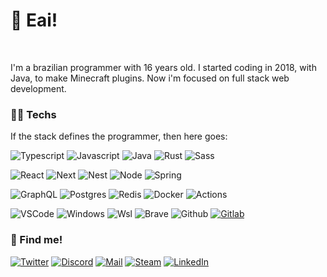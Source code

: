 <h1 align="left">👋 Eai!<img alt="" title="Views" align="right" src="https://komarev.com/ghpvc/?username=arthurfiorette&label=&style=flat-square&color=blueviolet" /></h1>

<br />

I'm a brazilian programmer with 16 years old. I started coding in 2018, with Java, to make
Minecraft plugins. Now i'm focused on full stack web development.

### 👨‍💻 Techs

If the stack defines the programmer, then here goes:

![Typescript](https://img.shields.io/badge/Typescript-black?style=flat-square&logo=typescript&logoColor=white)
![Javascript](https://img.shields.io/badge/Javascript-black?style=flat-square&logo=javascript&logoColor=white)
![Java](https://img.shields.io/badge/Java-black?style=flat-square&logo=java&logoColor=white)
![Rust](https://img.shields.io/badge/Rust-black?style=flat-square&logo=rust&logoColor=white)
![Sass](https://img.shields.io/badge/Sass-black?style=flat-square&logo=sass&logoColor=white)

![React](https://img.shields.io/badge/React-black?style=flat-square&logo=react&logoColor=white)
![Next](https://img.shields.io/badge/Next-black?style=flat-square&logo=next.js&logoColor=white)
![Nest](https://img.shields.io/badge/Nest-black?style=flat-square&logo=nestjs&logoColor=white)
![Node](https://img.shields.io/badge/Node-black?style=flat-square&logo=node.js&logoColor=white)
![Spring](https://img.shields.io/badge/Spring-black?style=flat-square&logo=spring&logoColor=white)

![GraphQL](https://img.shields.io/badge/GraphQL-black?style=flat-square&logo=graphql&logoColor=white)
![Postgres](https://img.shields.io/badge/Postgres-black?style=flat-square&logo=postgresql&logoColor=white)
![Redis](https://img.shields.io/badge/Redis-black?style=flat-square&logo=redis&logoColor=white)
![Docker](https://img.shields.io/badge/Docker-black?style=flat-square&logo=docker&logoColor=white)
![Actions](https://img.shields.io/badge/Actions-black?style=flat-square&logo=github-actions&logoColor=white)

![VSCode](https://img.shields.io/badge/VSCode-black?style=flat-square&logo=visual-studio-code&logoColor=white)
<span title="Yeah i know">
![Windows](https://img.shields.io/badge/Windows-black?style=flat-square&logo=windows&logoColor=white)
</span> <span title="Linux with games">
![Wsl](https://img.shields.io/badge/Wsl-black?style=flat-square&logo=linux&logoColor=white)
</span> <span title="I use brave, btw">
![Brave](https://img.shields.io/badge/Brave-black?style=flat-square&logo=brave&logoColor=white)
</span>
![Github](https://img.shields.io/badge/Github-black?style=flat-square&logo=github&logoColor=white)
[![Gitlab](https://img.shields.io/badge/Gitlab-black?style=flat-square&logo=gitlab&logoColor=white)](https://gitlab.com/arthurfiorette)

### 🔎 Find me!

[![Twitter](https://img.shields.io/badge/Twitter-black?style=flat-square&logo=twitter&logoColor=white)](https://twitter.com/arthurfiorette)
[![Discord](https://img.shields.io/badge/Discord-black?style=flat-square&logo=discord&logoColor=white)](https://discordapp.com/users/339896687466381312)
[![Mail](https://img.shields.io/badge/Mail-black?style=flat-square&logo=gmail&logoColor=white)](mailto://github@arthur.place)
[![Steam](https://img.shields.io/badge/Steam-black?style=flat-square&logo=steam&logoColor=white)](https://steamcommunity.com/profiles/76561198850668121)
[![LinkedIn](https://img.shields.io/badge/LinkedIn-black?style=flat-square&logo=linkedIn&logoColor=white)](https://steamcommunity.com/profiles/76561198850668121)
